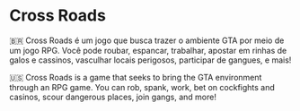 ﻿# Cross Roads
 
🇧🇷 Cross Roads é um jogo que busca trazer o ambiente GTA por meio de um jogo RPG. Você pode roubar, espancar, trabalhar, apostar em rinhas de galos e cassinos, vasculhar locais perigosos, participar de gangues, e mais!

🇺🇸 Cross Roads is a game that seeks to bring the GTA environment through an RPG game. You can rob, spank, work, bet on cockfights and casinos, scour dangerous places, join gangs, and more!
